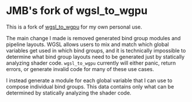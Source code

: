 # JMB's fork of wgsl_to_wgpu

This is a fork of [wgsl_to_wgpu](https://crates.io/crates/wgsl_to_wgpu) for my own personal use.

The main change I made is removed generated bind group modules and pipeline layouts. WGSL allows users to mix and match which global variables get used in which bind groups, and it is technically impossible to determine what bind group layouts need to be generated just by statically analyzing shader code. `wgsl_to_wgpu` currently will either panic, return errors, or generate invalid code for many of these use cases.

I instead generate a module for each global variable that I can use to compose individual bind groups. This data contains only what can be determined by statically analyzing the shader code.

